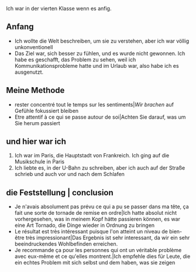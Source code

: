 Ich war in der vierten Klasse wenn es anfig. 
## Anfang
- Ich wollte die Welt beschreiben, um sie zu verstehen, aber ich war völlig unkonventionell
- Das Ziel war, sich besser zu fühlen, und es wurde nicht gewonnen. Ich habe es geschafft, das Problem zu sehen, weil ich Kommunikationsprobleme hatte und im Urlaub war, also habe ich es ausgenutzt.
## Meine Methode 
- rester concentré tout le temps sur les sentiments|*Wir brachen* auf Gefühle fokussiert bleiben
- Etre attentif à ce qui se passe autour de soi|Achten Sie darauf, was um Sie herum passiert
## und hier war ich 
1. Ich war im Paris, die Hauptstadt von Frankreich. Ich ging auf die Musikschule in Paris
2. Ich liebte es, in der U-Bahn zu schreiben, aber ich  auch auf der Straße schrieb und auch vor und nach dem Schlafen
## die Feststellung | conclusion
- Je n'avais absolument pas prévu ce qui a pu se passer dans ma tête, ça fait une sorte de tornade de remise en ordre|Ich hatte absolut nicht vorhergesehen, was in meinem Kopf hätte passieren können, es war eine Art Tornado, die Dinge wieder in Ordnung zu bringen
- Le résultat est très intéressant puisque l'on atteint un niveau de bien-être très impressionant|Das Ergebnis ist sehr interessant, da wir ein sehr beeindruckendes Wohlbefinden erreichen.
- Je recommande ça pour les personnes qui ont un véritable problème avec eux-même et ce qu'elles montrent.|Ich empfehle dies für Leute, die ein echtes Problem mit sich selbst und dem haben, was sie zeigen